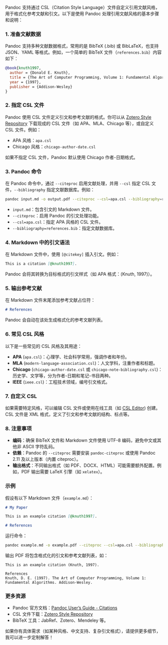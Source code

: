 Pandoc 支持通过 CSL（Citation Style Language）文件自定义引用文献风格，用于格式化参考文献和引文。以下是使用 Pandoc 处理引用文献风格的基本步骤和说明：

### 1. **准备文献数据**
Pandoc 支持多种文献数据格式，常用的是 BibTeX (.bib) 或 BibLaTeX，也支持 JSON、YAML 等格式。例如，一个简单的 BibTeX 文件（`references.bib`）内容如下：
```bib
@book{knuth1997,
  author = {Donald E. Knuth},
  title = {The Art of Computer Programming, Volume 1: Fundamental Algorithms},
  year = {1997},
  publisher = {Addison-Wesley}
}
```

### 2. **指定 CSL 文件**
Pandoc 使用 CSL 文件定义引文和参考文献的格式。你可以从 [Zotero Style Repository](https://www.zotero.org/styles) 下载现成的 CSL 文件（如 APA、MLA、Chicago 等），或自定义 CSL 文件。例如：
- APA 风格：`apa.csl`
- Chicago 风格：`chicago-author-date.csl`

如果不指定 CSL 文件，Pandoc 默认使用 Chicago 作者-日期格式。

### 3. **Pandoc 命令**
在 Pandoc 命令中，通过 `--citeproc` 启用文献处理，并用 `--csl` 指定 CSL 文件，`--bibliography` 指定文献数据库。例如：
```bash
pandoc input.md -o output.pdf --citeproc --csl=apa.csl --bibliography=references.bib
```
- `input.md`：包含引文的 Markdown 文件。
- `--citeproc`：启用 Pandoc 的引文处理功能。
- `--csl=apa.csl`：指定 APA 风格的 CSL 文件。
- `--bibliography=references.bib`：指定文献数据库。

### 4. **Markdown 中的引文语法**
在 Markdown 文件中，使用 `[@citekey]` 插入引文。例如：
```markdown
This is a citation [@knuth1997].
```
Pandoc 会将其转换为目标格式的引文样式（如 APA 格式：(Knuth, 1997)）。

### 5. **输出参考文献**
在 Markdown 文件末尾添加参考文献占位符：
```markdown
# References
```
Pandoc 会自动在该处生成格式化的参考文献列表。

### 6. **常见 CSL 风格**
以下是一些常见的 CSL 风格及其用途：
- **APA** (`apa.csl`)：心理学、社会科学常用，强调作者和年份。
- **MLA** (`modern-language-association.csl`)：人文学科，注重作者和标题。
- **Chicago** (`chicago-author-date.csl` 或 `chicago-note-bibliography.csl`)：历史学、文学等，分为作者-日期和笔记-书目两种。
- **IEEE** (`ieee.csl`)：工程技术领域，编号引文格式。

### 7. **自定义 CSL**
如果需要特定风格，可以编辑 CSL 文件或使用在线工具（如 [CSL Editor](https://editor.citationstyles.org/)) 创建。CSL 文件是 XML 格式，定义了引文和参考文献的结构、标点等。

### 8. **注意事项**
- **编码**：确保 BibTeX 文件和 Markdown 文件使用 UTF-8 编码，避免中文或其他非 ASCII 字符乱码。
- **依赖**：Pandoc 的 `--citeproc` 需要安装 `pandoc-citeproc` 或使用 Pandoc 2.11 及以上版本（内置 citeproc）。
- **输出格式**：不同输出格式（如 PDF、DOCX、HTML）可能需要额外配置。例如，PDF 输出需要 LaTeX 引擎（如 `xelatex`）。

### 示例
假设有以下 Markdown 文件（`example.md`）：
```markdown
# My Paper

This is an example citation [@knuth1997].

# References
```

运行命令：
```bash
pandoc example.md -o example.pdf --citeproc --csl=apa.csl --bibliography=references.bib -s
```

输出 PDF 将包含格式化的引文和参考文献列表，如：
```
This is an example citation (Knuth, 1997).

References
Knuth, D. E. (1997). The Art of Computer Programming, Volume 1: Fundamental Algorithms. Addison-Wesley.
```

### 更多资源
- Pandoc 官方文档：[Pandoc User’s Guide - Citations](https://pandoc.org/MANUAL.html#citations)
- CSL 文件下载：[Zotero Style Repository](https://www.zotero.org/styles)
- BibTeX 工具：JabRef、Zotero、Mendeley 等。

如果你有具体需求（如某种风格、中文支持、复杂引文格式），请提供更多细节，我可以进一步定制解答！